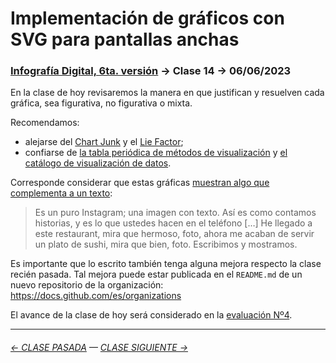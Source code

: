 # Implementación de gráficos con SVG para pantallas anchas

### [Infografía Digital, 6ta. versión](https://github.com/profesorfaco/dno075-2023-1#readme) → Clase 14 → 06/06/2023 

En la clase de hoy revisaremos la manera en que justifican y resuelven cada gráfica, sea figurativa, no figurativa o mixta. 

Recomendamos: 

- alejarse del [Chart Junk](https://infovis-wiki.net/wiki/Chart_Junk) y el [Lie Factor](https://infovis-wiki.net/wiki/Lie_Factor); 
- confiarse de [la tabla periódica de métodos de visualización](https://www.visual-literacy.org/periodic_table/periodic_table.html) y [el catálogo de visualización de datos](https://datavizcatalogue.com/ES/buscar.html).

Corresponde considerar que estas gráficas [muestran algo que complementa a un texto](https://youtu.be/iEB3oILm-qQ?t=2023): 

> Es un puro Instagram; una imagen con texto. Así es como contamos historias, y es lo que ustedes hacen en el teléfono […] He llegado a este restaurant, mira que hermoso, foto, ahora me acaban de servir un plato de sushi, mira que bien, foto. Escribimos y mostramos.

Es importante que lo escrito también tenga alguna mejora respecto la clase recién pasada. Tal mejora puede estar publicada en el `README.md` de un nuevo repositorio de la organización: https://docs.github.com/es/organizations

El avance de la clase de hoy será considerado en la [evaluación Nº4](https://github.com/profesorfaco/dno075-2023-1/tree/main/clase-17).

- - - - - - - - - - - -

###### [← CLASE PASADA](https://github.com/profesorfaco/dno075-2023-1/tree/main/clase-13) — [CLASE SIGUIENTE →](https://github.com/profesorfaco/dno075-2023-1/tree/main/clase-15)
